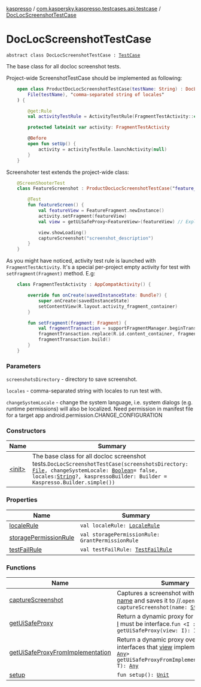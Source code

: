 [kaspresso](../../index.md) / [com.kaspersky.kaspresso.testcases.api.testcase](../index.md) / [DocLocScreenshotTestCase](./index.md)

# DocLocScreenshotTestCase

`abstract class DocLocScreenshotTestCase : `[`TestCase`](../-test-case/index.md)

The base class for all docloc screenshot tests.

Project-wide ScreenshotTestCase should be implemented as following:

``` kotlin
    open class ProductDocLocScreenshotTestCase(testName: String) : DocLocScreenshotTestCase(
        File(testName), "comma-separated string of locales"
    ) {

        @get:Rule
        val activityTestRule = ActivityTestRule(FragmentTestActivity::class.java, true, false)

        protected lateinit var activity: FragmentTestActivity

        @Before
        open fun setUp() {
            activity = activityTestRule.launchActivity(null)
        }
    }
```

Screenshoter test extends the project-wide class:

``` kotlin
    @ScreenShooterTest
    class FeatureScreenshot : ProductDocLocScreenshotTestCase("feature_screenshot") {

        @Test
        fun featureScreen() {
            val featureView = FeatureFragment.newInstance()
            activity.setFragment(featureView)
            val view = getUiSafeProxy<FeatureView>(featureView) // Explicit type is important and must be interface

            view.showLoading()
            captureScreenshot("screenshot_description")
        }
    }
```

As you might have noticed, activity test rule is launched with `FragmentTestActivity`.
It's a special per-project empty activity for test with `setFragment(Fragment)` method.
E.g:

``` kotlin
    class FragmentTestActivity : AppCompatActivity() {

        override fun onCreate(savedInstanceState: Bundle?) {
            super.onCreate(savedInstanceState)
            setContentView(R.layout.activity_fragment_container)
        }

        fun setFragment(fragment: Fragment) {
            val fragmentTransaction = supportFragmentManager.beginTransaction()
            fragmentTransaction.replace(R.id.content_container, fragment, "")
            fragmentTransaction.build()
        }
    }
```

### Parameters

`screenshotsDirectory` - directory to save screenshot.

`locales` - comma-separated string with locales to run test with.

`changeSystemLocale` - change the system language, i.e. system dialogs (e.g. runtime permissions) will also be localized.
    Need permission in manifest file for a target app android.permission.CHANGE_CONFIGURATION

### Constructors

| Name | Summary |
|---|---|
| [&lt;init&gt;](-init-.md) | The base class for all docloc screenshot tests.`DocLocScreenshotTestCase(screenshotsDirectory: `[`File`](https://docs.oracle.com/javase/6/docs/api/java/io/File.html)`, changeSystemLocale: `[`Boolean`](https://kotlinlang.org/api/latest/jvm/stdlib/kotlin/-boolean/index.html)` = false, locales: `[`String`](https://kotlinlang.org/api/latest/jvm/stdlib/kotlin/-string/index.html)`?, kaspressoBuilder: Builder = Kaspresso.Builder.simple())` |

### Properties

| Name | Summary |
|---|---|
| [localeRule](locale-rule.md) | `val localeRule: `[`LocaleRule`](../../com.kaspersky.kaspresso.docloc.rule/-locale-rule/index.md) |
| [storagePermissionRule](storage-permission-rule.md) | `val storagePermissionRule: GrantPermissionRule` |
| [testFailRule](test-fail-rule.md) | `val testFailRule: `[`TestFailRule`](../../com.kaspersky.kaspresso.docloc.rule/-test-fail-rule/index.md) |

### Functions

| Name | Summary |
|---|---|
| [captureScreenshot](capture-screenshot.md) | Captures a screenshot with a given [name](capture-screenshot.md#com.kaspersky.kaspresso.testcases.api.testcase.DocLocScreenshotTestCase$captureScreenshot(kotlin.String)/name) and saves it to //.`open fun captureScreenshot(name: `[`String`](https://kotlinlang.org/api/latest/jvm/stdlib/kotlin/-string/index.html)`): `[`Unit`](https://kotlinlang.org/api/latest/jvm/stdlib/kotlin/-unit/index.html) |
| [getUiSafeProxy](get-ui-safe-proxy.md) | Return a dynamic proxy for a given view. [I](get-ui-safe-proxy.md#I) must be interface.`fun <I : `[`Any`](https://kotlinlang.org/api/latest/jvm/stdlib/kotlin/-any/index.html)`> getUiSafeProxy(view: I): I` |
| [getUiSafeProxyFromImplementation](get-ui-safe-proxy-from-implementation.md) | Return a dynamic proxy over all interfaces that [view](get-ui-safe-proxy-from-implementation.md#com.kaspersky.kaspresso.testcases.api.testcase.DocLocScreenshotTestCase$getUiSafeProxyFromImplementation(com.kaspersky.kaspresso.testcases.api.testcase.DocLocScreenshotTestCase.getUiSafeProxyFromImplementation.T)/view) implements.`fun <T : `[`Any`](https://kotlinlang.org/api/latest/jvm/stdlib/kotlin/-any/index.html)`> getUiSafeProxyFromImplementation(view: T): `[`Any`](https://kotlinlang.org/api/latest/jvm/stdlib/kotlin/-any/index.html) |
| [setup](setup.md) | `fun setup(): `[`Unit`](https://kotlinlang.org/api/latest/jvm/stdlib/kotlin/-unit/index.html) |
